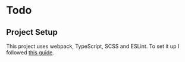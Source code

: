 # Todo
## Project Setup
This project uses webpack, TypeScript, SCSS and ESLint. To set it up I followed [this guide](https://javascript.plainenglish.io/webpack-in-2021-typescript-jest-sass-eslint-7b4640842e27).